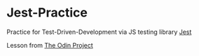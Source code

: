 # Jest-Practice
Practice for Test-Driven-Development via JS testing library [Jest](https://jestjs.io/)

Lesson from [The Odin Project](https://www.theodinproject.com/paths/full-stack-javascript/courses/javascript/lessons/testing-practice)

